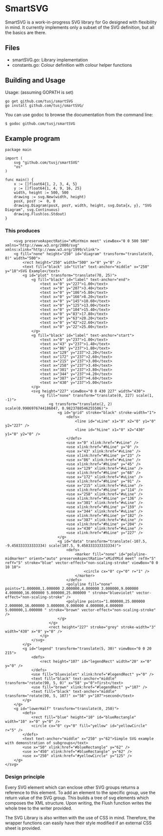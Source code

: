 SmartSVG
========
SmartSVG is a work-in-progress SVG library for Go designed with flexibility in mind. It currently implements only a subset of the SVG definition, but all the basics are there.


Files
-----
* smartSVG.go: Library implementation
* constants.go: Colour definition with colour helper functions

Building and Usage
------------------

Usage: (assuming GOPATH is set)

	go get github.com/tusj/smartSVG
	go install github.com/tusj/smartSVG/

You can use godoc to browse the documentation from the command line:

	$ godoc github.com/tusj/smartSVG
	

Example program
---------------
	package main
	
	import (
		svg "github.com/tusj/smartSVG"
		"os"
	)
	
	func main() {
		x := []float64{1, 2, 3, 4, 5}
		y := []float64{1, 4, 9, 16, 25}
		width, height := 500, 500
		drawing := svg.New(width, height)
		posX, posY :=  0, 0
		drawing.Diagram(posX, posY, width, height, svg.Data{x, y}, "SVG Diagram", svg.Continuous)
		drawing.Flush(os.Stdout) 
	}

### This produces ###

		<svg preserveAspectRatio="xMinYmin meet" viewBox="0 0 500 500" xmlns="http://www.w3.org/2000/svg" xmlns:xlink="http://www.w3.org/1999/xlink">
		<g fill="none" height="250" id="diagram" transform="translate(0, 0)" width="500">
			<rect height="250" width="500" x="0" y="0" />
			<text fill="black" id="title" text-anchor="middle" x="250" y="18">SVG Example</text>
			<g id="plot" transform="translate(70, 25)">
				<g fill="black" id="label" text-anchor="end">
					<text x="0" y="227">1.00</text>
					<text x="0" y="207">3.40</text>
					<text x="0" y="186">5.80</text>
					<text x="0" y="166">8.20</text>
					<text x="0" y="145">10.60</text>
					<text x="0" y="125">13.00</text>
					<text x="0" y="104">15.40</text>
					<text x="0" y="83">17.80</text>
					<text x="0" y="63">20.20</text>
					<text x="0" y="42">22.60</text>
					<text x="0" y="22">25.00</text>
				</g>
				<g fill="black" id="label" text-anchor="start">
					<text x="0" y="237">1.00</text>
					<text x="43" y="237">1.40</text>
					<text x="86" y="237">1.80</text>
					<text x="129" y="237">2.20</text>
					<text x="172" y="237">2.60</text>
					<text x="215" y="237">3.00</text>
					<text x="258" y="237">3.40</text>
					<text x="301" y="237">3.80</text>
					<text x="344" y="237">4.20</text>
					<text x="387" y="237">4.60</text>
					<text x="430" y="237">5.00</text>
				</g>
				<svg height="227" viewBox="0 0 430 227" width="430">
					<g fill="none" transform="translate(0, 227) scale(1, -1)">
						<g transform="translate(2, 2) scale(0.9906976744186047, 0.9823788546255506)">
							<g id="grid" stroke="black" stroke-width="1">
								<defs>
									<line id="vLine" x1="0" x2="0" y1="0" y2="227" />
									<line id="hLine" x1="0" x2="430" y1="0" y2="0" />
								</defs>
								<use x="0" xlink:href="#vLine" />
								<use xlink:href="#hLine" y="0" />
								<use x="43" xlink:href="#vLine" />
								<use xlink:href="#hLine" y="23" />
								<use x="86" xlink:href="#vLine" />
								<use xlink:href="#hLine" y="45" />
								<use x="129" xlink:href="#vLine" />
								<use xlink:href="#hLine" y="68" />
								<use x="172" xlink:href="#vLine" />
								<use xlink:href="#hLine" y="91" />
								<use x="215" xlink:href="#vLine" />
								<use xlink:href="#hLine" y="114" />
								<use x="258" xlink:href="#vLine" />
								<use xlink:href="#hLine" y="136" />
								<use x="301" xlink:href="#vLine" />
								<use xlink:href="#hLine" y="159" />
								<use x="344" xlink:href="#vLine" />
								<use xlink:href="#hLine" y="182" />
								<use x="387" xlink:href="#vLine" />
								<use xlink:href="#hLine" y="204" />
								<use x="430" xlink:href="#vLine" />
								<use xlink:href="#hLine" y="227" />
							</g>
							<g id="data" transform="translate(-107.5, -9.458333333333334) scale(107.5, 9.458333333333334)">
								<defs>
									<marker fill="none" id="polyline-midmarker" orient="auto" preserveAspectRatio="xMidYMid meet" refX="5" refY="5" stroke="blue" vector-effect="non-scaling-stroke" viewBox="0 0 10 10">
										<circle cx="0" cy="0" r="1" />
									</marker>
								</defs>
								<polyline fill="none" points="1.000000,1.000000 2.000000,4.000000 3.000000,9.000000 4.000000,16.000000 5.000000,25.000000 " stroke="blueviolet" vector-effect="non-scaling-stroke" />
								<polyline points="1.000000,25.000000 2.000000,16.000000 3.000000,9.000000 4.000000,4.000000 5.000000,1.000000 " stroke="brown" vector-effect="non-scaling-stroke" />
							</g>
						</g>
						<rect height="227" stroke="grey" stroke-width="3" width="430" x="0" y="0" />
					</g>
				</svg>
			</g>
			<g id="legend" transform="translate(5, 30)" viewBox="0 0 20 215">
				<defs>
					<rect height="107" id="legendRect" width="20" x="0" y="0" />
				</defs>
				<use fill="blueviolet" xlink:href="#legendRect" y="0" />
				<text fill="black" text-anchor="middle" transform="rotate(90, 5, 0)" x="58" y="0">first</text>
				<use fill="brown" xlink:href="#legendRect" y="107" />
				<text fill="black" text-anchor="middle" transform="rotate(90, 5, 107)" x="58" y="107">second</text>
			</g>
		</g>
		<g id="lowerHalf" transform="translate(0, 250)">
			<defs>
				<rect fill="blue" height="10" id="blueRectangle" width="10" x="0" y="0" />
				<circle cx="0" cy="0" fill="yellow" id="yellowCircle" r="5" />
			</defs>
			<text text-anchor="middle" x="250" y="62">Simple SVG example with demonstration of subgroups</text>
			<use x="50" xlink:href="#blueRectangle" y="62" />
			<use x="450" xlink:href="#blueRectangle" y="62" />
			<use x="250" xlink:href="#yellowCircle" y="125" />
		</g>
	</svg>



### Design principle ###

Every SVG element which can enclose other SVG groups returns a reference to this element. To add an element to the specific group, use the 
return value of the SVG group. This builds a tree of svg elements which composes the XML structure. Upon writing, the Flush function writes the whole tree to the writer provided.

The SVG Library is also written with the use of CSS in mind. Therefore, the wrapper functions can easily have their style modified if an external CSS sheet is provided.